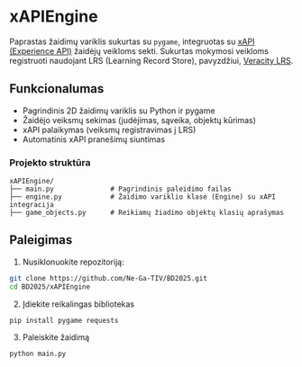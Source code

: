# xAPIEngine

Paprastas žaidimų variklis sukurtas su `pygame`, integruotas su [xAPI (Experience API)](https://xapi.com/) žaidėjų veikloms sekti. Sukurtas mokymosi veikloms registruoti naudojant LRS (Learning Record Store), pavyzdžiui, [Veracity LRS](https://veracity.fpg.unc.edu/).

## Funkcionalumas

- Pagrindinis 2D žaidimų variklis su Python ir pygame
- Žaidėjo veiksmų sekimas (judėjimas, sąveika, objektų kūrimas)
- xAPI palaikymas (veiksmų registravimas į LRS)
- Automatinis xAPI pranešimų siuntimas

### Projekto struktūra

```plaintext
xAPIEngine/
├── main.py              # Pagrindinis paleidimo failas
├── engine.py            # Žaidimo variklio klasė (Engine) su xAPI integracija
├── game_objects.py      # Reikiamų žiadimo objektų klasių aprašymas
  ```

## Paleigimas

1. Nusiklonuokite repozitoriją:

```bash
git clone https://github.com/Ne-Ga-TIV/BD2025.git
cd BD2025/xAPIEngine
```

2. Įdiekite reikalingas bibliotekas
```python
pip install pygame requests
```

3. Paleiskite žaidimą
```python
python main.py

```

